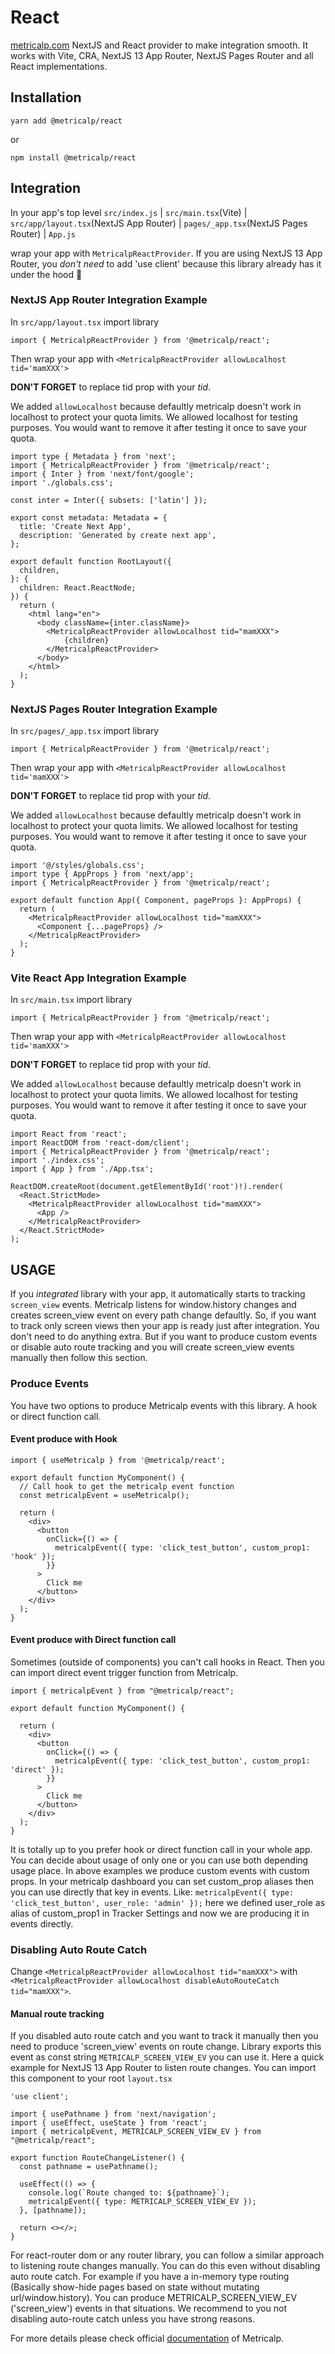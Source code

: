 # React
[metricalp.com](https://www.metricalp.com) NextJS and React provider to make integration smooth. It works with Vite, CRA, NextJS 13 App Router, NextJS Pages Router and all React implementations.

## Installation

```
yarn add @metricalp/react
```

or

```
npm install @metricalp/react
```

## Integration

In your app's top level `src/index.js` | `src/main.tsx`(Vite) | `src/app/layout.tsx`(NextJS App Router) | `pages/_app.tsx`(NextJS Pages Router)  | `App.js`

wrap your app with `MetricalpReactProvider`. If you are using NextJS 13 App Router, you *don't need* to add 'use client' because this library already has it under the hood 🫡


### NextJS App Router Integration Example

In `src/app/layout.tsx` import library

`import { MetricalpReactProvider } from '@metricalp/react';`

Then wrap your app with `<MetricalpReactProvider allowLocalhost tid='mamXXX'>`

**DON'T FORGET** to replace tid prop with your _tid_.

We added `allowLocalhost` because defaultly metricalp doesn't work in localhost to protect your quota limits. We allowed localhost for testing purposes. You would want to remove it after testing it once to save your quota.

```
import type { Metadata } from 'next';
import { MetricalpReactProvider } from '@metricalp/react';
import { Inter } from 'next/font/google';
import './globals.css';

const inter = Inter({ subsets: ['latin'] });

export const metadata: Metadata = {
  title: 'Create Next App',
  description: 'Generated by create next app',
};

export default function RootLayout({
  children,
}: {
  children: React.ReactNode;
}) {
  return (
    <html lang="en">
      <body className={inter.className}>
        <MetricalpReactProvider allowLocalhost tid="mamXXX">
            {children}
        </MetricalpReactProvider>
      </body>
    </html>
  );
}
```

### NextJS Pages Router Integration Example

In `src/pages/_app.tsx` import library

`import { MetricalpReactProvider } from '@metricalp/react';`

Then wrap your app with `<MetricalpReactProvider allowLocalhost tid='mamXXX'>`

**DON'T FORGET** to replace tid prop with your _tid_.

We added `allowLocalhost` because defaultly metricalp doesn't work in localhost to protect your quota limits. We allowed localhost for testing purposes. You would want to remove it after testing it once to save your quota.

```
import '@/styles/globals.css';
import type { AppProps } from 'next/app';
import { MetricalpReactProvider } from '@metricalp/react';

export default function App({ Component, pageProps }: AppProps) {
  return (
    <MetricalpReactProvider allowLocalhost tid="mamXXX">
      <Component {...pageProps} />
    </MetricalpReactProvider>
  );
}

```

### Vite React App Integration Example

In `src/main.tsx` import library

`import { MetricalpReactProvider } from '@metricalp/react';`

Then wrap your app with `<MetricalpReactProvider allowLocalhost tid='mamXXX'>`

**DON'T FORGET** to replace tid prop with your _tid_.

We added `allowLocalhost` because defaultly metricalp doesn't work in localhost to protect your quota limits. We allowed localhost for testing purposes. You would want to remove it after testing it once to save your quota.

```
import React from 'react';
import ReactDOM from 'react-dom/client';
import { MetricalpReactProvider } from '@metricalp/react';
import './index.css';
import { App } from './App.tsx';

ReactDOM.createRoot(document.getElementById('root')!).render(
  <React.StrictMode>
    <MetricalpReactProvider allowLocalhost tid="mamXXX">
      <App />
    </MetricalpReactProvider>
  </React.StrictMode>
);
```


## USAGE

If you _integrated_ library with your app, it automatically starts to tracking `screen_view` events. Metricalp listens for window.history changes and creates screen_view event on every path change defaultly. So, if you want to track only screen views then your app is ready just after integration. You don't need to do anything extra. But if you want to produce custom events or disable auto route tracking and you will create screen_view events manually then follow this section.

### Produce Events

You have two options to produce Metricalp events with this library. A hook or direct function call.

#### Event produce with Hook

```
import { useMetricalp } from '@metricalp/react';

export default function MyComponent() {
  // Call hook to get the metricalp event function
  const metricalpEvent = useMetricalp();

  return (
    <div>
      <button
        onClick={() => {
          metricalpEvent({ type: 'click_test_button', custom_prop1: 'hook' });
        }}
      >
        Click me
      </button>
    </div>
  );
}
```

#### Event produce with Direct function call

Sometimes (outside of components) you can't call hooks in React. Then you can import direct event trigger function from Metricalp.

```
import { metricalpEvent } from "@metricalp/react";

export default function MyComponent() {

  return (
    <div>
      <button
        onClick={() => {
          metricalpEvent({ type: 'click_test_button', custom_prop1: 'direct' });
        }}
      >
        Click me
      </button>
    </div>
  );
}
```

It is totally up to you prefer hook or direct function call in your whole app. You can decide about usage of only one or you can use both depending usage place.
In above examples we produce custom events with custom props. In your metricalp dashboard you can set custom_prop aliases then you can use directly that key in events. Like: `metricalpEvent({ type: 'click_test_button', user_role: 'admin' });` here we defined user_role as alias of custom_prop1 in Tracker Settings and now we are producing it in events directly.

### Disabling Auto Route Catch

Change `<MetricalpReactProvider allowLocalhost tid="mamXXX">` with `<MetricalpReactProvider allowLocalhost disableAutoRouteCatch tid="mamXXX">`.


#### Manual route tracking

If you disabled auto route catch and you want to track it manually then you need to produce 'screen_view' events on route change. Library exports this event as const string `METRICALP_SCREEN_VIEW_EV` you can use it. Here a quick example for NextJS 13 App Router to listen route changes. You can import this component to your root `layout.tsx`

```
'use client';

import { usePathname } from 'next/navigation';
import { useEffect, useState } from 'react';
import { metricalpEvent, METRICALP_SCREEN_VIEW_EV } from "@metricalp/react";

export function RouteChangeListener() {
  const pathname = usePathname();

  useEffect(() => {
    console.log(`Route changed to: ${pathname}`);
    metricalpEvent({ type: METRICALP_SCREEN_VIEW_EV });
  }, [pathname]);

  return <></>;
}
```

For react-router dom or any router library, you can follow a similar approach to listening route changes manually. You can do this even without disabling auto route catch. For example if you have a in-memory type routing (Basically show-hide pages based on state without mutating url/window.history). You can produce METRICALP_SCREEN_VIEW_EV ('screen_view') events in that situations. We recommend to you not disabling auto-route catch unless you have strong reasons.

For more details please check official [documentation](https://www.metricalp.com/docs) of Metricalp.